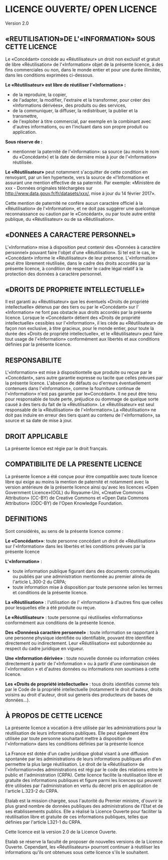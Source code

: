 # LICENCE OUVERTE/ OPEN LICENCE
Version 2.0

## «REUTILISATION»DE L'«INFORMATION» SOUS CETTE LICENCE

Le «Concédant» concède au «Réutilisateur» un droit non exclusif et gratuit de libre «Réutilisation» de l'«Information» objet de la présente licence, à des fins commerciales ou non, dans le monde entier et pour une durée illimitée, dans les conditions exprimées ci-dessous.

**Le «Réutilisateur» est libre de réutiliser l‘«Information» :**
- de la reproduire, la copier,
- de l'adapter, la modifier, l'extraire et la transformer, pour créer des «Informations dérivées», des produits ou des services,
- de la communiquer, la diffuser, la redistribuer, la publier et la transmettre,
- de l'exploiter à titre commercial, par exemple en la combinant avec d'autres informations, ou en l'incluant dans son propre produit ou application.

**Sous réserve de :**
- mentionner la paternité de l'«Information»: sa source (au moins le nom du «Concédant») et la date de dernière mise à jour de l'«Information» réutilisée.

__Le «Réutilisateur»__ peut notamment s'acquitter de cette condition en renvoyant, par un lien hypertexte, vers la source de «l'Information» et assurant une mention effective de sa paternité.
Par exemple: «Ministère de xxx - Données originales téléchargées sur http://www.data.gouv.fr/fr/datasets/xxx/, mise à jour du 14 février 2017».

Cette mention de paternité ne confère aucun caractère officiel à la «Réutilisation» de l'«Information», et ne doit pas suggérer une quelconque reconnaissance ou caution par le «Concédant», ou par toute autre entité publique, du «Réutilisateur» ou de sa «Réutilisation».

## «DONNEES A CARACTERE PERSONNEL»

L'«Information» mise à disposition peut contenir des «Données à caractère personnel» pouvant faire l'objet d'une «Réutilisation». Si tel est le cas, le «Concédant» informe le «Réutilisateur» de leur présence. L'«Information» peut être librement réutilisée, dans le cadre des droits accordés par la présente licence, à 
condition de respecter le cadre légal relatif à la protection des données à caractère personnel.

## «DROITS DE PROPRIETE INTELLECTUELLE»

Il est garanti au «Réutilisateur» que les éventuels «Droits de propriété intellectuelle» détenus par des tiers ou par le «Concédant» sur l' «Information» ne font pas obstacle aux droits accordés par la présente licence. Lorsque le «Concédant» détient des «Droits de propriété intellectuelle» cessibles sur l'«Information», il les cède au «Réutilisateur» de façon non exclusive, à titre gracieux, pour le monde entier, pour toute la durée des «Droits de propriété intellectuelle», et le «Réutilisateur» peut faire tout usage de l'«Information» conformément aux libertés et aux conditions définies par la présente licence.

## RESPONSABILITE

L'«Information» est mise à dispositiontelle que produite ou reçue par le «Concédant», sans autre garantie expresse ou tacite que celles prévues par la présente licence. L'absence de défauts ou d'erreurs éventuellement contenues dans l'«Information», comme la fourniture continue de l'«Information» n'est pas garantie par le«Concédant». Il ne peut être tenu pour responsable de toute perte, préjudice ou dommage de quelque sorte causé à des tiers du fait de la «Réutilisation». Le «Réutilisateur» est seul responsable de la «Réutilisation» de l'«Information».La «Réutilisation» ne doit pas induire en erreur des tiers quant au contenu de l'«Information», sa source et sa date de mise à jour.

## DROIT APPLICABLE

La présente licence est régie par le droit français.

## COMPATIBILITE DE LA PRESENTE LICENCE

La présente licence a été conçue pour être compatible avec toute licence libre qui exige au moins la mention de paternité et notamment avec la version antérieure de la présente licence ainsi qu'avec les licences «Open Government Licence»(OGL) du Royaume-Uni, «Creative Commons Attribution» (CC-BY) de Creative Commons et «Open Data Commons Attribution» (ODC-BY) de l'Open Knowledge Foundation.

## DEFINITIONS

Sont considérés, au sens de la présente licence comme :

**Le «Concédant»»**: toute personne concédant un droit de «Réutilisation» sur l'«Information» dans les libertés et les conditions prévues par la présente licence

**L'«Information»** :
- toute information publique figurant dans des documents communiqués ou publiés par une administration mentionnée au premier alinéa de l'article L.300-2 du CRPA;
- toute information mise à disposition par toute personne selon les termes et conditions de la présente licence.

**La «Réutilisation»** : l'utilisation de l' «Information» à d'autres fins que celles pour lesquelles elle a été produite ou reçue.

**Le «Réutilisateur»** : toute personne qui réutiliseles «Informations» conformément aux conditions de la présente licence.

**Des «Donnéesà caractère personnel»** : toute information se rapportant à une personne physique identifiée ou identifiable, pouvant être identifiée directement ou indirectement. Leur «Réutilisation» est subordonnée au respect du cadre juridique en vigueur.

**Une «Information dérivée»** : toute nouvelle donnée ou information créées directement à partir de l'«Information » ou à partir d'une combinaison de l'«Information » et d'autres données ou informations non soumises à cette licence.

**Les «Droits de propriété intellectuelle»** : tous droits identifiés comme tels par le Code de la propriété intellectuelle (notamment le droit d'auteur, droits voisins au droit d'auteur, droit sui generis des producteurs de bases de données...). 

## À PROPOS DE CETTE LICENCE

La présente licence a vocation à être utilisée par les administrations pour la réutilisation de leurs informations publiques. Elle peut également être utilisée par toute personne souhaitant mettre à disposition de l'«Information» dans les conditions définies par la présente licence

La France est dotée d'un cadre juridique global visant à une diffusion spontanée par les administrations de leurs informations publiques afin d'en permettre la plus large réutilisation. 
Le droit de la «Réutilisation» de l'«Information»des administrations est régi par le code des relations entre le public et l'administration (CRPA).
Cette licence facilite la réutilisation libre et gratuite des informations publiques et figure parmi les licences qui peuvent être utilisées par l'administration en vertu du décret pris en application de l'article L.323-2 du CRPA.

Etalab est la mission chargée, sous l'autorité du Premier ministre, d'ouvrir le plus grand nombre de données publiques des administrations de l'Etat et de ses établissements publics. Elle a réalisé la Licence Ouverte pour faciliter la réutilisation libre et gratuite de ces informations publiques, telles que définies par l'article L321-1 du CRPA.

Cette licence est la version 2.0 de la Licence Ouverte.

Etalab se réserve la faculté de proposer de nouvelles versions de la Licence Ouverte. Cependant, les «Réutilisateurs» pourront continuer à réutiliser les informations qu'ils ont obtenues sous cette licence s'ils le souhaitent.

